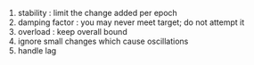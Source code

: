 
1. stability : limit the change added per epoch
2. damping factor : you may never meet target; do not attempt it
3. overload : keep overall bound
4. ignore small changes which cause oscillations
5. handle lag 

